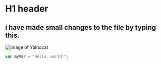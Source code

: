 # H1 header
## i have made small changes to the file by typing this.
![Image of Yaktocat](https://octodex.github.com/images/yaktocat.png)
``` javascript
var myVar = "Hello, world!";
```
